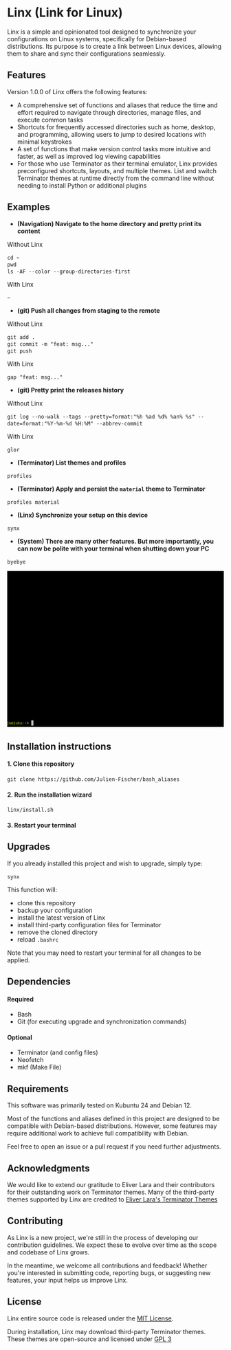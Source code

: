 # Linx (Link for Linux)

Linx is a simple and opinionated tool designed to synchronize your configurations on Linux systems, specifically for
Debian-based distributions. 
Its purpose is to create a link between Linux devices, allowing them to share and sync their configurations seamlessly.

## Features

Version 1.0.0 of Linx offers the following features:

- A comprehensive set of functions and aliases that reduce the time and effort required to navigate through directories, manage files, and execute common tasks
- Shortcuts for frequently accessed directories such as home, desktop, and programming, allowing users to jump to desired locations with minimal keystrokes
- A set of functions that make version control tasks more intuitive and faster, as well as improved log viewing capabilities
- For those who use Terminator as their terminal emulator, Linx provides preconfigured shortcuts, layouts, and multiple themes. List and switch Terminator themes at runtime directly from the command line without needing to install Python or additional plugins 

## Examples

- **(Navigation) Navigate to the home directory and pretty print its content**

Without Linx
```
cd ~
pwd
ls -AF --color --group-directories-first
```

With Linx
```
~
```

- **(git) Push all changes from staging to the remote**

Without Linx
```
git add .
git commit -m "feat: msg..."
git push
```

With Linx
```
gap "feat: msg..."
```

- **(git) Pretty print the releases history**

Without Linx
```
git log --no-walk --tags --pretty=format:"%h %ad %d% %an% %s" --date=format:"%Y-%m-%d %H:%M" --abbrev-commit
```

With Linx
```
glor
```

- **(Terminator) List themes and profiles**
```
profiles
```

- **(Terminator) Apply and persist the `material` theme to Terminator**
```
profiles material
```

- **(Linx) Synchronize your setup on this device**
```
synx
```

- **(System) There are many other features. But more importantly, you can now be polite with your terminal when shutting down your PC**
```
byebye
```

![Live Demo](./demo.gif)

## Installation instructions

#### 1. Clone this repository
```
git clone https://github.com/Julien-Fischer/bash_aliases
```

#### 2. Run the installation wizard
```
linx/install.sh
```

#### 3. Restart your terminal


## Upgrades

If you already installed this project and wish to upgrade, simply type: 
```
synx 
```

This function will: 
- clone this repository 
- backup your configuration
- install the latest version of Linx
- install third-party configuration files for Terminator
- remove the cloned directory
- reload `.bashrc`

Note that you may need to restart your terminal for all changes to be applied.

## Dependencies

#### Required
- Bash
- Git (for executing upgrade and synchronization commands)

#### Optional
- Terminator (and config files)
- Neofetch
- mkf (Make File)

## Requirements

This software was primarily tested on Kubuntu 24 and Debian 12.

Most of the functions and aliases defined in this project are designed to be compatible with Debian-based distributions.
However, some features may require additional work to achieve full compatibility with Debian.

Feel free to open an issue or a pull request if you need further adjustments.

## Acknowledgments

We would like to extend our gratitude to Eliver Lara and their contributors for their outstanding work 
on Terminator themes. 
Many of the third-party themes supported by Linx are credited to
[Eliver Lara's Terminator Themes](https://github.com/EliverLara/terminator-themes)

## Contributing

As Linx is a new project, we're still in the process of developing our contribution guidelines. 
We expect these to evolve over time as the scope and codebase of Linx grows. 

In the meantime, we welcome all contributions and feedback! 
Whether you're interested in submitting code, reporting bugs, or suggesting new features, your input helps us
improve Linx.

## License

Linx entire source code is released under the 
[MIT License](https://opensource.org/licenses/MIT).

During installation, Linx may download third-party Terminator themes. These themes are open-source and licensed under 
[GPL 3](https://www.gnu.org/licenses/gpl-3.0.fr.html#license-text)
